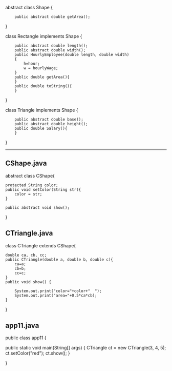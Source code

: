 

abstract class Shape
{

        public abstract double getArea();
        
}

class Rectangle implements Shape
{

        public abstract double length();
        public abstract double width();
        public HourlyEmployee(double length, double width)
        {
            h=hour;
            w = hourlyWage;
        }
        public double getArea(){
        }
        public double toString(){
        }
        
}

class Triangle implements Shape
{

        public abstract double base();
        public abstract double height();
        public double Salary(){
        }
        
}
    


---
## CShape.java    
abstract class CShape{

    protected String color;
    public void setColor(String str){
        color = str;
    }
 
    public abstract void show();
}

## CTriangle.java
class CTriangle extends CShape{

    double ca, cb, cc;
    public CTriangle(double a, double b, double c){
        ca=a;
        cb=b;
        cc=c;
    } 
    public void show() {
       
        System.out.print("color="+color+"  ");
        System.out.print("area="+0.5*ca*cb);
    }
   
}

## app11.java
public class app11 {

   public static void main(String[] args) {
    CTriangle ct = new CTriangle(3, 4, 5);
    ct.setColor("red");
    ct.show();
    }

}













